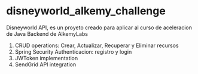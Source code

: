 # disneyworld_alkemy_challenge
Disneyworld API, es un proyeto creado para aplicar al curso de aceleracion de Java Backend de AlkemyLabs
1. CRUD operations: Crear, Actualizar, Recuperar y Eliminar recursos
2. Spring Security Authenticacion: registro y login
3. JWToken implementation
4. SendGrid API integration
